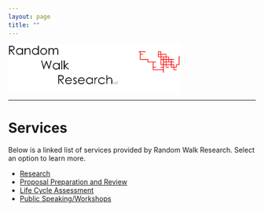 ```yaml
---
layout: page
title: ""
---
```

<img align="middle" src="/assets/images/rwr_FULL7.png" alt="RWR" width="350"/>
<hr>

# Services

Below is a linked list of services provided by Random Walk Research. Select an option to learn more.

- [Research](/assets/services/research)
- [Proposal Preparation and Review](/assets/services/proposals) <!-- [Air Quality Assessment](/assets/services/aqassessment) -->
- [Life Cycle Assessment](/assets/services/lcassessment)
- [Public Speaking/Workshops](/assets/services/speaking)



